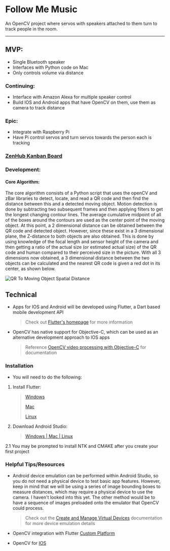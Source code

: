# Follow Me Music
An OpenCV project where servos with speakers attached to them turn to track people in the room.
___

## MVP:
* Single Bluetooth speaker
* Interfaces with Python code on Mac
* Only controls volume via distance

### Continuing:
* Interface with Amazon Alexa for multiple speaker control
* Build IOS and Android apps that have OpenCV on them, use them as camera to track distance

### Epic:
* Integrate with Raspberry Pi
* Have Pi control servos and turn servos towards the person each is tracking

### [ZenHub Kanban Board](https://app.zenhub.com/workspace/o/cjlasley/followmemusic/boards?repos=129161238)

### Development:

#### Core Algorithm:
The core algorithm consists of a Python script that uses the openCV and zBar libraries to detect, locate, and read a QR code and then find the distance between this and a detected moving object. Motion detection is done by subtracting two subsequent frames and then applying filters to get the longest changing contour lines. The average cumulative midpoint of all of the boxes around the contours are used as the center point of the moving object. At this point, a 2 dimensional distance can be obtained between the QR code and detected object. However, since these exist in a 3 dimensional plane, the Z-distance to both objects are also obtained. This is done by using knowledge of the focal length and sensor height of the camera and then getting a ratio of the actual size (or estimated actual size) of the QR code and human compared to their perceived size in the picture. With all 3 dimensions now obtained, a 3 dimensional distance between the two objects can be calculated and the nearest QR code is given a red dot in its center, as shown below.

![QR To Moving Object Spatial Distance](README_Media/qrToMovementTracking.gif)

## Technical
* Apps for IOS and Android will be developed using Flutter, a Dart based mobile development API
  > Check out [Flutter's homepage](https://flutter.io/) for more information
* OpenCV has native support for Objective-C, which can be used as an alternative development approach to IOS apps
  > Reference [OpenCV video processing with Objective-C](https://docs.opencv.org/2.4/doc/tutorials/ios/video_processing/video_processing.html) for documentation


### Installation
* You will need to do the following:
1. Install Flutter:

    > [Windows](https://flutter.io/setup-windows/)
    >
    > [Mac](https://flutter.io/setup-macos/)
    >
    > [Linux](https://flutter.io/setup-linux/#update-your-path)

2. Download Android Studio:

    > [Windows | Mac | Linux](https://developer.android.com/studio/index.html#downloads)

  2.1 You may be prompted to install NTK and CMAKE after you create your first project


### Helpful Tips/Resources
* Android device emulation can be performed within Android Studio, so you do not need a physical device to test basic app        features. However, keep in mind that we will be using a series of image bounding boxes to measure distances, which may require a physical device to use the camera. I haven't looked into this yet. The other method would be to have a sequence of images preloaded onto the emulator that OpenCV could process.
    > Check out the [Create and Manage Virtual Devices](https://developer.android.com/studio/run/managing-avds.html) documentation for more device emulation details

* OpenCV integration with Flutter [Custom Platform](https://flutter.io/platform-channels/)
* OpenCV for [IOS](https://docs.opencv.org/2.4/doc/tutorials/ios/video_processing/video_processing.html)
